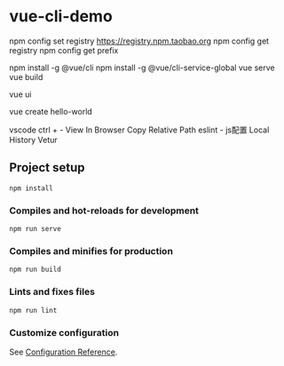 # vue-cli-demo
npm config set registry https://registry.npm.taobao.org
npm config get registry
npm config get prefix

npm install -g @vue/cli
npm install -g @vue/cli-service-global
vue serve
vue build

vue ui

vue create hello-world

vscode
  ctrl + -
  View In Browser
  Copy Relative Path
  eslint
    - js配置
  Local History
  Vetur

## Project setup
```
npm install
```

### Compiles and hot-reloads for development
```
npm run serve
```

### Compiles and minifies for production
```
npm run build
```

### Lints and fixes files
```
npm run lint
```

### Customize configuration
See [Configuration Reference](https://cli.vuejs.org/config/).
